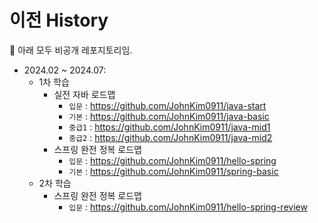 # 이전 History

📌 아래 모두 비공개 레포지토리임.

- 2024.02 ~ 2024.07:
  - 1차 학습
    - 실전 자바 로드맵
      - `입문` : https://github.com/JohnKim0911/java-start
      - `기본` : https://github.com/JohnKim0911/java-basic
      - `중급1` : https://github.com/JohnKim0911/java-mid1
      - `중급2` : https://github.com/JohnKim0911/java-mid2
    - 스프링 완전 정복 로드맵
      - `입문` : https://github.com/JohnKim0911/hello-spring
      - `기본` : https://github.com/JohnKim0911/spring-basic
  - 2차 학습
    - 스프링 완전 정복 로드맵
      - `입문` : https://github.com/JohnKim0911/hello-spring-review
